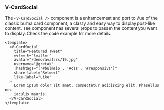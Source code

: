 ### V-CardSocial

The `<V-CardSocial />` component is a enhamcement and port to Vue
of the classic bulma card component, a classy and easy way
to display post-like content. The component has several props
to pass in the content you want to display.
Check the code example for more details.

<!--code-->

```vue
<template>
  <V-CardSocial
    title="Featured Tweet"
    network="twitter"
    avatar="/demo/avatars/19.jpg"
    username="@gretak"
    :hashtags="['#bulmaio', '#css', '#responsive']"
    share-label="Retweet"
    like-label="Like"
  >
    Lorem ipsum dolor sit amet, consectetur adipiscing elit. Phasellus nec
    iaculis mauris.
  </V-CardSocial>
</template>
```

<!--/code-->
